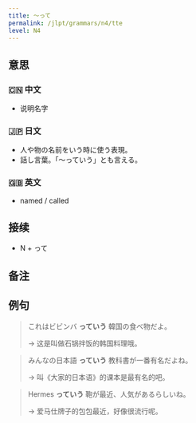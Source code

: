 ```yaml
---
title: 〜って
permalink: /jlpt/grammars/n4/tte
level: N4
---
```


## 意思

### 🇨🇳 中文

- 说明名字

### 🇯🇵 日文

- 人や物の名前をいう時に使う表現。
- 話し言葉。「〜っていう」とも言える。

### 🇬🇧 英文

- named / called

## 接续

- N + って

## 备注


## 例句

> これはビビンバ **っていう** 韓国の食べ物だよ。
>
> → 这是叫做石锅拌饭的韩国料理哦。

> みんなの日本語 **っていう** 教科書が一番有名だよね。
>
> → 叫《大家的日本语》的课本是最有名的吧。

> Hermes **っていう** 鞄が最近、人気があるらしいね。
>
> → 爱马仕牌子的包包最近，好像很流行呢。

